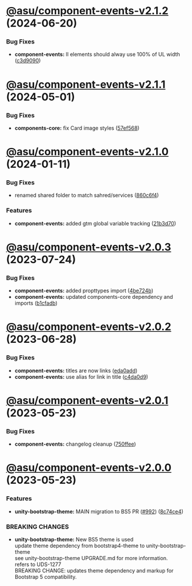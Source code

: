 # [@asu/component-events-v2.1.2](https://github.com/asu/asu-unity-stack/compare/@asu/component-events-v2.1.1...@asu/component-events-v2.1.2) (2024-06-20)


### Bug Fixes

* **component-events:** lI elements should alway use 100% of UL width ([c3d9090](https://github.com/asu/asu-unity-stack/commit/c3d909058cc1fcd6df516774434895d019c6a1f5))

# [@asu/component-events-v2.1.1](https://github.com/asu/asu-unity-stack/compare/@asu/component-events-v2.1.0...@asu/component-events-v2.1.1) (2024-05-01)


### Bug Fixes

* **components-core:** fix Card image styles ([57ef568](https://github.com/asu/asu-unity-stack/commit/57ef568f50a0b0333b7f107ef15b45de187d19bd))

# [@asu/component-events-v2.1.0](https://github.com/asu/asu-unity-stack/compare/@asu/component-events-v2.0.3...@asu/component-events-v2.1.0) (2024-01-11)


### Bug Fixes

* renamed shared folder to match sahred/services ([860c6f4](https://github.com/asu/asu-unity-stack/commit/860c6f44d42119956cbaa36d8c9d8798613c76fa))


### Features

* **component-events:** added gtm global variable tracking ([21b3d70](https://github.com/asu/asu-unity-stack/commit/21b3d705e6df264899992e6acabebd0993fb1301))

# [@asu/component-events-v2.0.3](https://github.com/asu/asu-unity-stack/compare/@asu/component-events-v2.0.2...@asu/component-events-v2.0.3) (2023-07-24)


### Bug Fixes

* **component-events:** added propttypes import ([4be724b](https://github.com/asu/asu-unity-stack/commit/4be724be1a6d289cfc4ceadd529302dd8a304cf7))
* **component-events:** updated components-core dependency and imports ([b1cfadb](https://github.com/asu/asu-unity-stack/commit/b1cfadb38da9c47912ca769becc34921fbe207b2))

# [@asu/component-events-v2.0.2](https://github.com/asu/asu-unity-stack/compare/@asu/component-events-v2.0.1...@asu/component-events-v2.0.2) (2023-06-28)


### Bug Fixes

* **component-events:** titles are now links ([eda0add](https://github.com/asu/asu-unity-stack/commit/eda0addb8658d6c898b7590bad6d504799ccdfd3))
* **component-events:** use alias for link in title ([c4da0d9](https://github.com/asu/asu-unity-stack/commit/c4da0d92672885d684f2e97cebeb9be75a33e3b5))

# [@asu/component-events-v2.0.1](https://github.com/asu/asu-unity-stack/compare/@asu/component-events-v2.0.0...@asu/component-events-v2.0.1) (2023-05-23)


### Bug Fixes

* **component-events:** changelog cleanup ([750ffee](https://github.com/asu/asu-unity-stack/commit/750ffee7dee8a019648f0de7a91f7d578c19e8fd))

# [@asu/component-events-v2.0.0](https://github.com/asu/asu-unity-stack/compare/@asu/component-events-v1.1.2...@asu/component-events-v2.0.0) (2023-05-23)


### Features

* **unity-bootstrap-theme:** MAIN migration to BS5 PR ([#992](https://github.com/asu/asu-unity-stack/issues/992)) ([8c74ce4](https://github.com/asu/asu-unity-stack/commit/8c74ce4dc65278839b207b9ae895ea76e8e2195d))


### BREAKING CHANGES

* **unity-bootstrap-theme:** New BS5 theme is used<br>
update theme dependency from bootstrap4-theme to unity-bootstrap-theme<br>
see unity-bootstrap-theme UPGRADE.md for more information.<br>
refers to UDS-1277<br>
BREAKING CHANGE: updates theme dependency and markup for Bootstrap 5 compatibility.
